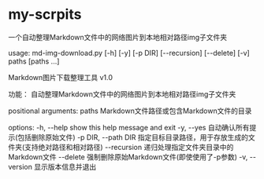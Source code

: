# my-scrpits
一个自动整理Markdown文件中的网络图片到本地相对路径img子文件夹

usage: md-img-download.py [-h] [-y] [-p DIR] [--recursion] [--delete] [-v] paths [paths ...]

Markdown图片下载整理工具 v1.0

功能：
自动整理Markdown文件中的网络图片到本地相对路径img子文件夹

positional arguments:
  paths               Markdown文件路径或包含Markdown文件的目录

options:
  -h, --help          show this help message and exit
  -y, --yes           自动确认所有提示(包括删除原始文件)
  -p DIR, --path DIR  指定目标目录路径，用于存放生成的文件夹(支持绝对路径和相对路径)
  --recursion         递归处理指定文件夹目录中的Markdown文件
  --delete            强制删除原始Markdown文件(即使使用了-p参数)
  -v, --version       显示版本信息并退出
